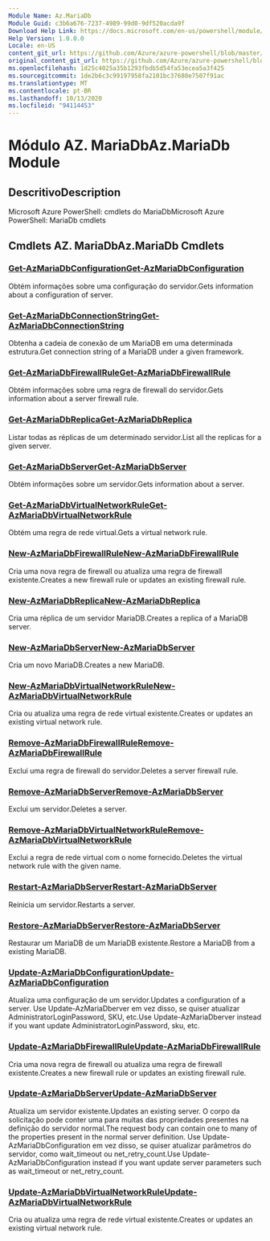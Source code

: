 ```yaml
---
Module Name: Az.MariaDb
Module Guid: c3b6a676-7237-4989-99d0-9df520acda9f
Download Help Link: https://docs.microsoft.com/en-us/powershell/module/az.mariadb
Help Version: 1.0.0.0
Locale: en-US
content_git_url: https://github.com/Azure/azure-powershell/blob/master/src/MariaDb/help/Az.MariaDb.md
original_content_git_url: https://github.com/Azure/azure-powershell/blob/master/src/MariaDb/help/Az.MariaDb.md
ms.openlocfilehash: 1d25c4025a35b1293fbdb5d54fa53ecea5a3f425
ms.sourcegitcommit: 1de2b6c3c99197958fa2101bc37680e7507f91ac
ms.translationtype: MT
ms.contentlocale: pt-BR
ms.lasthandoff: 10/13/2020
ms.locfileid: "94114453"
---
```

# <span data-ttu-id="53529-101">Módulo AZ. MariaDb</span><span class="sxs-lookup"><span data-stu-id="53529-101">Az.MariaDb Module</span></span>
## <span data-ttu-id="53529-102">Descritivo</span><span class="sxs-lookup"><span data-stu-id="53529-102">Description</span></span>
<span data-ttu-id="53529-103">Microsoft Azure PowerShell: cmdlets do MariaDb</span><span class="sxs-lookup"><span data-stu-id="53529-103">Microsoft Azure PowerShell: MariaDb cmdlets</span></span>

## <span data-ttu-id="53529-104">Cmdlets AZ. MariaDb</span><span class="sxs-lookup"><span data-stu-id="53529-104">Az.MariaDb Cmdlets</span></span>
### [<span data-ttu-id="53529-105">Get-AzMariaDbConfiguration</span><span class="sxs-lookup"><span data-stu-id="53529-105">Get-AzMariaDbConfiguration</span></span>](Get-AzMariaDbConfiguration.md)
<span data-ttu-id="53529-106">Obtém informações sobre uma configuração do servidor.</span><span class="sxs-lookup"><span data-stu-id="53529-106">Gets information about a configuration of server.</span></span>

### [<span data-ttu-id="53529-107">Get-AzMariaDbConnectionString</span><span class="sxs-lookup"><span data-stu-id="53529-107">Get-AzMariaDbConnectionString</span></span>](Get-AzMariaDbConnectionString.md)
<span data-ttu-id="53529-108">Obtenha a cadeia de conexão de um MariaDB em uma determinada estrutura.</span><span class="sxs-lookup"><span data-stu-id="53529-108">Get connection string of a MariaDB under a given framework.</span></span>

### [<span data-ttu-id="53529-109">Get-AzMariaDbFirewallRule</span><span class="sxs-lookup"><span data-stu-id="53529-109">Get-AzMariaDbFirewallRule</span></span>](Get-AzMariaDbFirewallRule.md)
<span data-ttu-id="53529-110">Obtém informações sobre uma regra de firewall do servidor.</span><span class="sxs-lookup"><span data-stu-id="53529-110">Gets information about a server firewall rule.</span></span>

### [<span data-ttu-id="53529-111">Get-AzMariaDbReplica</span><span class="sxs-lookup"><span data-stu-id="53529-111">Get-AzMariaDbReplica</span></span>](Get-AzMariaDbReplica.md)
<span data-ttu-id="53529-112">Listar todas as réplicas de um determinado servidor.</span><span class="sxs-lookup"><span data-stu-id="53529-112">List all the replicas for a given server.</span></span>

### [<span data-ttu-id="53529-113">Get-AzMariaDbServer</span><span class="sxs-lookup"><span data-stu-id="53529-113">Get-AzMariaDbServer</span></span>](Get-AzMariaDbServer.md)
<span data-ttu-id="53529-114">Obtém informações sobre um servidor.</span><span class="sxs-lookup"><span data-stu-id="53529-114">Gets information about a server.</span></span>

### [<span data-ttu-id="53529-115">Get-AzMariaDbVirtualNetworkRule</span><span class="sxs-lookup"><span data-stu-id="53529-115">Get-AzMariaDbVirtualNetworkRule</span></span>](Get-AzMariaDbVirtualNetworkRule.md)
<span data-ttu-id="53529-116">Obtém uma regra de rede virtual.</span><span class="sxs-lookup"><span data-stu-id="53529-116">Gets a virtual network rule.</span></span>

### [<span data-ttu-id="53529-117">New-AzMariaDbFirewallRule</span><span class="sxs-lookup"><span data-stu-id="53529-117">New-AzMariaDbFirewallRule</span></span>](New-AzMariaDbFirewallRule.md)
<span data-ttu-id="53529-118">Cria uma nova regra de firewall ou atualiza uma regra de firewall existente.</span><span class="sxs-lookup"><span data-stu-id="53529-118">Creates a new firewall rule or updates an existing firewall rule.</span></span>

### [<span data-ttu-id="53529-119">New-AzMariaDbReplica</span><span class="sxs-lookup"><span data-stu-id="53529-119">New-AzMariaDbReplica</span></span>](New-AzMariaDbReplica.md)
<span data-ttu-id="53529-120">Cria uma réplica de um servidor MariaDB.</span><span class="sxs-lookup"><span data-stu-id="53529-120">Creates a replica of a MariaDB server.</span></span>

### [<span data-ttu-id="53529-121">New-AzMariaDbServer</span><span class="sxs-lookup"><span data-stu-id="53529-121">New-AzMariaDbServer</span></span>](New-AzMariaDbServer.md)
<span data-ttu-id="53529-122">Cria um novo MariaDB.</span><span class="sxs-lookup"><span data-stu-id="53529-122">Creates a new MariaDB.</span></span>

### [<span data-ttu-id="53529-123">New-AzMariaDbVirtualNetworkRule</span><span class="sxs-lookup"><span data-stu-id="53529-123">New-AzMariaDbVirtualNetworkRule</span></span>](New-AzMariaDbVirtualNetworkRule.md)
<span data-ttu-id="53529-124">Cria ou atualiza uma regra de rede virtual existente.</span><span class="sxs-lookup"><span data-stu-id="53529-124">Creates or updates an existing virtual network rule.</span></span>

### [<span data-ttu-id="53529-125">Remove-AzMariaDbFirewallRule</span><span class="sxs-lookup"><span data-stu-id="53529-125">Remove-AzMariaDbFirewallRule</span></span>](Remove-AzMariaDbFirewallRule.md)
<span data-ttu-id="53529-126">Exclui uma regra de firewall do servidor.</span><span class="sxs-lookup"><span data-stu-id="53529-126">Deletes a server firewall rule.</span></span>

### [<span data-ttu-id="53529-127">Remove-AzMariaDbServer</span><span class="sxs-lookup"><span data-stu-id="53529-127">Remove-AzMariaDbServer</span></span>](Remove-AzMariaDbServer.md)
<span data-ttu-id="53529-128">Exclui um servidor.</span><span class="sxs-lookup"><span data-stu-id="53529-128">Deletes a server.</span></span>

### [<span data-ttu-id="53529-129">Remove-AzMariaDbVirtualNetworkRule</span><span class="sxs-lookup"><span data-stu-id="53529-129">Remove-AzMariaDbVirtualNetworkRule</span></span>](Remove-AzMariaDbVirtualNetworkRule.md)
<span data-ttu-id="53529-130">Exclui a regra de rede virtual com o nome fornecido.</span><span class="sxs-lookup"><span data-stu-id="53529-130">Deletes the virtual network rule with the given name.</span></span>

### [<span data-ttu-id="53529-131">Restart-AzMariaDbServer</span><span class="sxs-lookup"><span data-stu-id="53529-131">Restart-AzMariaDbServer</span></span>](Restart-AzMariaDbServer.md)
<span data-ttu-id="53529-132">Reinicia um servidor.</span><span class="sxs-lookup"><span data-stu-id="53529-132">Restarts a server.</span></span>

### [<span data-ttu-id="53529-133">Restore-AzMariaDbServer</span><span class="sxs-lookup"><span data-stu-id="53529-133">Restore-AzMariaDbServer</span></span>](Restore-AzMariaDbServer.md)
<span data-ttu-id="53529-134">Restaurar um MariaDB de um MariaDB existente.</span><span class="sxs-lookup"><span data-stu-id="53529-134">Restore a MariaDB from a existing MariaDB.</span></span>

### [<span data-ttu-id="53529-135">Update-AzMariaDbConfiguration</span><span class="sxs-lookup"><span data-stu-id="53529-135">Update-AzMariaDbConfiguration</span></span>](Update-AzMariaDbConfiguration.md)
<span data-ttu-id="53529-136">Atualiza uma configuração de um servidor.</span><span class="sxs-lookup"><span data-stu-id="53529-136">Updates a configuration of a server.</span></span>
<span data-ttu-id="53529-137">Use Update-AzMariaDberver em vez disso, se quiser atualizar AdministratorLoginPassword, SKU, etc.</span><span class="sxs-lookup"><span data-stu-id="53529-137">Use Update-AzMariaDberver instead if you want update AdministratorLoginPassword, sku, etc.</span></span>

### [<span data-ttu-id="53529-138">Update-AzMariaDbFirewallRule</span><span class="sxs-lookup"><span data-stu-id="53529-138">Update-AzMariaDbFirewallRule</span></span>](Update-AzMariaDbFirewallRule.md)
<span data-ttu-id="53529-139">Cria uma nova regra de firewall ou atualiza uma regra de firewall existente.</span><span class="sxs-lookup"><span data-stu-id="53529-139">Creates a new firewall rule or updates an existing firewall rule.</span></span>

### [<span data-ttu-id="53529-140">Update-AzMariaDbServer</span><span class="sxs-lookup"><span data-stu-id="53529-140">Update-AzMariaDbServer</span></span>](Update-AzMariaDbServer.md)
<span data-ttu-id="53529-141">Atualiza um servidor existente.</span><span class="sxs-lookup"><span data-stu-id="53529-141">Updates an existing server.</span></span>
<span data-ttu-id="53529-142">O corpo da solicitação pode conter uma para muitas das propriedades presentes na definição do servidor normal.</span><span class="sxs-lookup"><span data-stu-id="53529-142">The request body can contain one to many of the properties present in the normal server definition.</span></span>
<span data-ttu-id="53529-143">Use Update-AzMariaDbConfiguration em vez disso, se quiser atualizar parâmetros do servidor, como wait_timeout ou net_retry_count.</span><span class="sxs-lookup"><span data-stu-id="53529-143">Use Update-AzMariaDbConfiguration instead if you want update server parameters such as wait_timeout or net_retry_count.</span></span>

### [<span data-ttu-id="53529-144">Update-AzMariaDbVirtualNetworkRule</span><span class="sxs-lookup"><span data-stu-id="53529-144">Update-AzMariaDbVirtualNetworkRule</span></span>](Update-AzMariaDbVirtualNetworkRule.md)
<span data-ttu-id="53529-145">Cria ou atualiza uma regra de rede virtual existente.</span><span class="sxs-lookup"><span data-stu-id="53529-145">Creates or updates an existing virtual network rule.</span></span>

